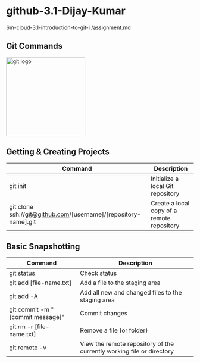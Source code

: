 # github-3.1-Dijay-Kumar
6m-cloud-3.1-introduction-to-git-i /assignment.md

## Git Commands

<a title="Jason Long, CC BY 3.0 &lt;https://creativecommons.org/licenses/by/3.0&gt;, via Wikimedia Commons" href="https://commons.wikimedia.org/wiki/File:Git-logo.svg"><img width="212" alt="git logo" src="https://upload.wikimedia.org/wikipedia/commons/thumb/e/e0/Git-logo.svg/512px-Git-logo.svg.png?20160811101906"></a>

## Getting & Creating Projects
| Command | Description |
| ------ | ------ |
| git init | Initialize a local Git repository |
| git clone ssh://git@github.com/[username]/[repository-name].git | Create a local copy of a remote repository |

## Basic Snapshotting
| Command | Description |
| ------ | ------ |
| git status | Check status |
| git add [file-name.txt] | Add a file to the staging area |
| git add -A | Add all new and changed files to the staging area |
| git commit -m "[commit message]" | Commit changes |
| git rm -r [file-name.txt] | Remove a file (or folder) |
| git remote -v | View the remote repository of the currently working file or directory |
